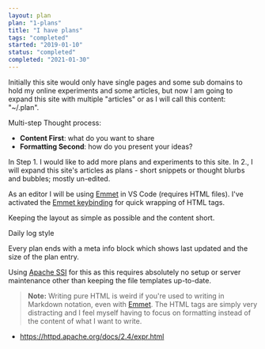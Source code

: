 ```yaml
---
layout: plan
plan: "1-plans"
title: "I have plans"
tags: "completed"
started: "2019-01-10"
status: "completed"
completed: "2021-01-30"
---
```


Initially this site would only have single pages and some sub domains to hold my online experiments and some articles, but now I am going to expand this site with multiple "articles" or as I will call this content: "~/.plan".

Multi-step Thought process:

- **Content First**: what do you want to share
- **Formatting Second**: how do you present your ideas?

In Step 1. I would like to add more plans and experiments to this site. In 2., I will expand this site's articles as plans - short snippets or thought blurbs and bubbles; mostly un-edited.

As an editor I will be using [Emmet](https://docs.emmet.io/) in VS Code (requires HTML files). I've activated the [Emmet keybinding](https://stackoverflow.com/a/46854557) for quick wrapping of HTML tags.

Keeping the layout as simple as possible and the content short.

Daily log style

Every plan ends with a meta info block which shows last updated and the size of the plan entry.

Using [Apache SSI](http://dionysia.org/software/lastupdated/ssi-method.html) for this as this requires absolutely no setup or server maintenance other than keeping the file templates up-to-date.

> **Note:** Writing pure HTML is weird if you're used to writing in Markdown notation, even with [Emmet](https://docs.emmet.io/). The HTML tags are simply very distracting and I feel myself having to focus on formatting instead of the content of what I want to write.

- <https://httpd.apache.org/docs/2.4/expr.html>

